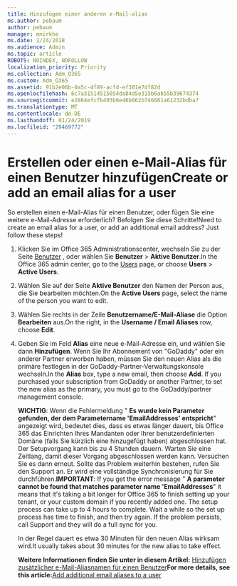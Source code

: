 ```yaml
---
title: Hinzufügen einer anderen e-Mail-alias
ms.author: pebaum
author: pebaum
manager: mnirkhe
ms.date: 2/24/2018
ms.audience: Admin
ms.topic: article
ROBOTS: NOINDEX, NOFOLLOW
localization_priority: Priority
ms.collection: Adm_O365
ms.custom: Adm_O365
ms.assetid: 91b2e06b-0a5c-4f89-acfd-ef301e7df82d
ms.openlocfilehash: 6c7a31514515054da84d5e315b6ab55b39674374
ms.sourcegitcommit: e2864efcfb493b6e46b662b746661a61232bdba7
ms.translationtype: MT
ms.contentlocale: de-DE
ms.lasthandoff: 01/24/2019
ms.locfileid: "29469772"
---
```

# <a name="create-or-add-an-email-alias-for-a-user"></a><span data-ttu-id="66a38-102">Erstellen oder einen e-Mail-Alias für einen Benutzer hinzufügen</span><span class="sxs-lookup"><span data-stu-id="66a38-102">Create or add an email alias for a user</span></span>

<span data-ttu-id="66a38-p101">So erstellen einen e-Mail-Alias für einen Benutzer, oder fügen Sie eine weitere e-Mail-Adresse erforderlich? Befolgen Sie diese Schritte!</span><span class="sxs-lookup"><span data-stu-id="66a38-p101">Need to create an email alias for a user, or add an additional email address? Just follow these steps!</span></span>
  
1. <span data-ttu-id="66a38-105">Klicken Sie im Office 365 Administrationscenter, wechseln Sie zu der Seite [Benutzer](https://go.microsoft.com/fwlink/p/?linkid=834822) , oder wählen Sie **Benutzer** \> **Aktive Benutzer**.</span><span class="sxs-lookup"><span data-stu-id="66a38-105">In the Office 365 admin center, go to the [Users](https://go.microsoft.com/fwlink/p/?linkid=834822) page, or choose **Users** \> **Active Users**.</span></span>
    
2. <span data-ttu-id="66a38-106">Wählen Sie auf der Seite **Aktive Benutzer** den Namen der Person aus, die Sie bearbeiten möchten.</span><span class="sxs-lookup"><span data-stu-id="66a38-106">On the **Active Users** page, select the name of the person you want to edit.</span></span> 
    
3. <span data-ttu-id="66a38-107">Wählen Sie rechts in der Zeile **Benutzername/E-Mail-Aliase** die Option **Bearbeiten** aus.</span><span class="sxs-lookup"><span data-stu-id="66a38-107">On the right, in the **Username / Email Aliases** row, choose **Edit**.</span></span>
    
4. <span data-ttu-id="66a38-p102">Geben Sie im Feld **Alias** eine neue e-Mail-Adresse ein, und wählen Sie dann **Hinzufügen**. Wenn Sie Ihr Abonnement von "GoDaddy" oder ein anderer Partner erworben haben, müssen Sie den neuen Alias als die primäre festlegen in der GoDaddy-Partner-Verwaltungskonsole wechseln.</span><span class="sxs-lookup"><span data-stu-id="66a38-p102">In the **Alias** box, type a new email, then choose **Add**. If you purchased your subscription from GoDaddy or another Partner, to set the new alias as the primary, you must go to the GoDaddy/partner management console.</span></span> 
    
    <span data-ttu-id="66a38-p103">**WICHTIG**: Wenn die Fehlermeldung " **Es wurde kein Parameter gefunden, der dem Parametername 'EmailAddresses' entspricht**" angezeigt wird, bedeutet dies, dass es etwas länger dauert, bis Office 365 das Einrichten Ihres Mandanten oder Ihrer benutzerdefinierten Domäne (falls Sie kürzlich eine hinzugefügt haben) abgeschlossen hat. Der Setupvorgang kann bis zu 4 Stunden dauern. Warten Sie eine Zeitlang, damit dieser Vorgang abgeschlossen werden kann. Versuchen Sie es dann erneut. Sollte das Problem weiterhin bestehen, rufen Sie den Support an. Er wird eine vollständige Synchronisierung für Sie durchführen.</span><span class="sxs-lookup"><span data-stu-id="66a38-p103">**IMPORTANT**: If you get the error message " **A parameter cannot be found that matches parameter name 'EmailAddresses**" it means that it's taking a bit longer for Office 365 to finish setting up your tenant, or your custom domain if you recently added one. The setup process can take up to 4 hours to complete. Wait a while so the set up process has time to finish, and then try again. If the problem persists, call Support and they will do a full sync for you.</span></span>
    
    <span data-ttu-id="66a38-114">In der Regel dauert es etwa 30 Minuten für den neuen Alias wirksam wird.</span><span class="sxs-lookup"><span data-stu-id="66a38-114">It usually takes about 30 minutes for the new alias to take effect.</span></span>
    
    <span data-ttu-id="66a38-115">**Weitere Informationen finden Sie unter in diesem Artikel:** [Hinzufügen zusätzlicher e-Mail-Aliasnamen für einen Benutzer](https://support.office.com/article/https://support.office.com/en-US/article/Add-additional-email-aliases-to-a-user-0b0bd900-68b1-4bf5-808b-5d240a7739f4.aspx)</span><span class="sxs-lookup"><span data-stu-id="66a38-115">**For more details, see this article:**[Add additional email aliases to a user](https://support.office.com/article/https://support.office.com/en-US/article/Add-additional-email-aliases-to-a-user-0b0bd900-68b1-4bf5-808b-5d240a7739f4.aspx)</span></span>
    

